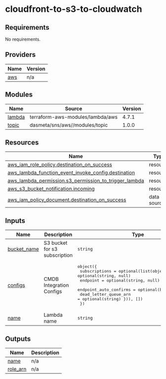 # cloudfront-to-s3-to-cloudwatch

<!-- BEGINNING OF PRE-COMMIT-TERRAFORM DOCS HOOK -->
## Requirements

No requirements.

## Providers

| Name | Version |
|------|---------|
| <a name="provider_aws"></a> [aws](#provider\_aws) | n/a |

## Modules

| Name | Source | Version |
|------|--------|---------|
| <a name="module_lambda"></a> [lambda](#module\_lambda) | terraform-aws-modules/lambda/aws | 4.7.1 |
| <a name="module_topic"></a> [topic](#module\_topic) | dasmeta/sns/aws//modules/topic | 1.0.0 |

## Resources

| Name | Type |
|------|------|
| [aws_iam_role_policy.destination_on_success](https://registry.terraform.io/providers/hashicorp/aws/latest/docs/resources/iam_role_policy) | resource |
| [aws_lambda_function_event_invoke_config.destination](https://registry.terraform.io/providers/hashicorp/aws/latest/docs/resources/lambda_function_event_invoke_config) | resource |
| [aws_lambda_permission.s3_permission_to_trigger_lambda](https://registry.terraform.io/providers/hashicorp/aws/latest/docs/resources/lambda_permission) | resource |
| [aws_s3_bucket_notification.incoming](https://registry.terraform.io/providers/hashicorp/aws/latest/docs/resources/s3_bucket_notification) | resource |
| [aws_iam_policy_document.destination_on_success](https://registry.terraform.io/providers/hashicorp/aws/latest/docs/data-sources/iam_policy_document) | data source |

## Inputs

| Name | Description | Type | Default | Required |
|------|-------------|------|---------|:--------:|
| <a name="input_bucket_name"></a> [bucket\_name](#input\_bucket\_name) | S3 bucket for s3 subscription | `string` | n/a | yes |
| <a name="input_configs"></a> [configs](#input\_configs) | CMDB Integration Configs | <pre>object({<br>    subscriptions = optional(list(object({ protocol = optional(string, null)<br>      endpoint               = optional(string, null)<br>      endpoint_auto_confirms = optional(bool, false)<br>    dead_letter_queue_arn = optional(string) })), [])<br>  })</pre> | `{}` | no |
| <a name="input_name"></a> [name](#input\_name) | Lambda name | `string` | n/a | yes |

## Outputs

| Name | Description |
|------|-------------|
| <a name="output_name"></a> [name](#output\_name) | n/a |
| <a name="output_role_arn"></a> [role\_arn](#output\_role\_arn) | n/a |
<!-- END OF PRE-COMMIT-TERRAFORM DOCS HOOK -->
